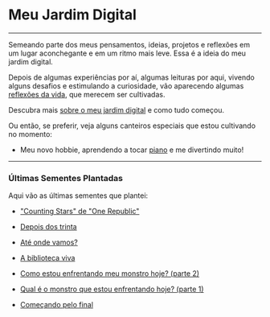 # Meu Jardim Digital

---

Semeando parte dos meus pensamentos, ideias, projetos e reflexões em um lugar aconchegante e em um ritmo mais leve. Essa é a ideia do meu jardim digital.

Depois de algumas experiências por aí, algumas leituras por aqui, vivendo alguns desafios e estimulando a curiosidade, vão aparecendo algumas [reflexões da vida](./reflexoes-da-vida/content.md), que merecem ser cultivadas.

Descubra mais [sobre o meu jardim digital](./sobre-o-meu-jardim-digital/content.md) e como tudo começou.

Ou então, se preferir, veja alguns canteiros especiais que estou cultivando no momento:
- Meu novo hobbie, aprendendo a tocar [piano](./piano/content.md) e me divertindo muito!

---

### Últimas Sementes Plantadas

Aqui vão as últimas sementes que plantei:

- ["Counting Stars" de "One Republic"](./piano/counting-stars-de-one-republic/content.md)

- [Depois dos trinta](./piano/depois-dos-trinta/content.md)

- [Até onde vamos?](./reflexoes-da-vida/ate-onde-vamos/content.md)

- [A biblioteca viva](./reflexoes-da-vida/a-biblioteca-viva/content.md)

- [Como estou enfrentando meu monstro hoje? (parte 2)](./reflexoes-da-vida/como-estou-enfrentando-meu-monstro-hoje-parte-2/content.md)

- [Qual é o monstro que estou enfrentando hoje? (parte 1)](./reflexoes-da-vida/qual-e-o-monstro-que-estou-enfrentando-hoje-parte-1/content.md)

- [Começando pelo final](./sobre-o-meu-jardim-digital/comecando-pelo-final/content.md)